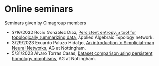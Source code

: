 # Online seminars
Seminars given by Cimagroup members

* 3/16/2022 Rocío González Díaz, [Persistent entropy, a tool for topologically summarizing data](https://www.youtube.com/watch?v=Zt6mRqVhszw), Applied Algebraic Topology network.
* 3/29/2023 Eduardo Paluzo Hidalgo, [An introduction to Simplicial-map Neural Networks](https://www.youtube.com/watch?v=HqKQu5HDf0M), AG at Nottingham.
* 5/31/2023 Álvaro Torras Casas, [Dataset comparison using persistent homology morphisms](https://www.youtube.com/watch?v=PBjJJWAjaP8), AG at Nottingham.

